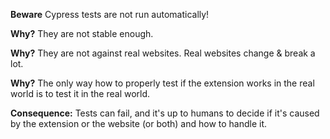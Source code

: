 **Beware** Cypress tests are not run automatically!

**Why?** They are not stable enough.

**Why?** They are not against real websites. Real websites change & break a lot. 

**Why?** The only way how to properly test if the extension works in the real world is to test it in the real world.

**Consequence:** Tests can fail, and it's up to humans to decide if it's caused by the extension or the website (or both)
and how to handle it. 
